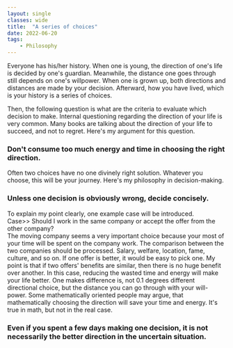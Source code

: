 ```yaml
---
layout: single
classes: wide
title:  "A series of choices"
date: 2022-06-20
tags:
    - Philosophy
---
```


Everyone has his/her history.
When one is young, the direction of one's life is decided by one's guardian. 
Meanwhile, the distance one goes through still depends on one's willpower.
When one is grown up, both directions and distances are made by your decision.
Afterward, how you have lived, which is your history is a series of choices.  

Then, the following question is what are the criteria to evaluate which decision to make.
Internal questioning regarding the direction of your life is very common.
Many books are talking about the direction of your life to succeed, and not to regret.
Here's my argument for this question.
### Don't consume too much energy and time in choosing the right direction.
Often two choices have no one divinely right solution.
Whatever you choose, this will be your journey.
Here's my philosophy in decision-making.
### Unless one decision is obviously wrong, decide concisely.
To explain my point clearly, one example case will be introduced.  
Case>> Should I work in the same company or accept the offer from the other company?  
The moving company seems a very important choice because your most of your time will be spent on the company work.
The comparison between the two companies should be processed. Salary, welfare, location, fame, culture, and so on.
If one offer is better, it would be easy to pick one. 
My point is that if two offers' benefits are similar, then there is no huge benefit over another.
In this case, reducing the wasted time and energy will make your life better.
One makes difference is, not 0.1 degrees different directional choice, but the distance you can go through with your will-power.
Some mathematically oriented people may argue, that mathematically choosing the direction will save your time and energy. 
It's true in math, but not in the real case.
### Even if you spent a few days making one decision, it is not necessarily the better direction in the uncertain situation.